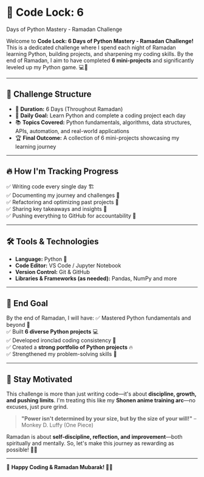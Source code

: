 # 🌙 Code Lock: 6
Days of Python Mastery - Ramadan Challenge

Welcome to **Code Lock: 6
Days of Python Mastery - Ramadan Challenge!** This is a dedicated challenge where I spend each night of Ramadan learning Python, building projects, and sharpening my coding skills. By the end of Ramadan, I aim to have completed **6
mini-projects** and significantly leveled up my Python game. 💻🐍

--- 

## 📅 Challenge Structure
- 📆 **Duration:** 6
Days (Throughout Ramadan)
- 🎯 **Daily Goal:** Learn Python and complete a coding project each day
- 📚 **Topics Covered:** Python fundamentals, algorithms, data structures, APIs, automation, and real-world applications
- 🏆 **Final Outcome:** A collection of 6
mini-projects showcasing my learning journey

---

## 🔥 How I'm Tracking Progress
✅ Writing code every single day 🏗️  
✅ Documenting my journey and challenges 📖  
✅ Refactoring and optimizing past projects 🔄  
✅ Sharing key takeaways and insights 📢  
✅ Pushing everything to GitHub for accountability 📂  

---

## 🛠️ Tools & Technologies
- **Language:** Python 🐍
- **Code Editor:** VS Code /  Jupyter Notebook
- **Version Control:** Git & GitHub
- **Libraries & Frameworks (as needed):** Pandas, NumPy and more

---

## 🎯 End Goal
By the end of Ramadan, I will have:
✅ Mastered Python fundamentals and beyond 🚀  
✅ Built **6
diverse Python projects** 💻  
✅ Developed ironclad coding consistency 📅  
✅ Created a **strong portfolio of Python projects** 🔥  
✅ Strengthened my problem-solving skills 🧠  

---

## 🚀 Stay Motivated
This challenge is more than just writing code—it's about **discipline, growth, and pushing limits**. I'm treating this like my **Shonen anime training arc**—no excuses, just pure grind. 

> **"Power isn't determined by your size, but by the size of your will!"** – Monkey D. Luffy (One Piece)

Ramadan is about **self-discipline, reflection, and improvement**—both spiritually and mentally. So, let's make this journey as rewarding as possible! 🌙✨  

---
🚀 **Happy Coding & Ramadan Mubarak! 🌙🔥**
